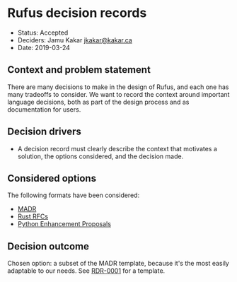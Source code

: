 # Rufus decision records

* Status: Accepted
* Deciders: Jamu Kakar <jkakar@kakar.ca>
* Date: 2019-03-24

## Context and problem statement

There are many decisions to make in the design of Rufus, and each one has many
tradeoffs to consider. We want to record the context around important language
decisions, both as part of the design process and as documentation for users.

## Decision drivers

* A decision record must clearly describe the context that motivates a solution,
  the options considered, and the decision made.

## Considered options

The following formats have been considered:

* [MADR](https://adr.github.io/madr/)
* [Rust RFCs](https://github.com/rust-lang/rfcs/blob/master/0000-template.md)
* [Python Enhancement Proposals](https://www.python.org/dev/peps/pep-0001/)

## Decision outcome

Chosen option: a subset of the MADR template, because it's the most easily
adaptable to our needs. See [RDR-0001](0001-template.md) for a template.
